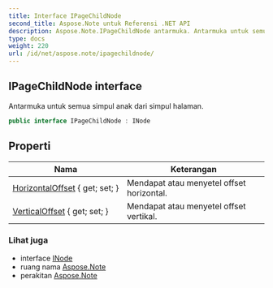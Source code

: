 ```yaml
---
title: Interface IPageChildNode
second_title: Aspose.Note untuk Referensi .NET API
description: Aspose.Note.IPageChildNode antarmuka. Antarmuka untuk semua simpul anak dari simpul halaman.
type: docs
weight: 220
url: /id/net/aspose.note/ipagechildnode/
---
```

## IPageChildNode interface

Antarmuka untuk semua simpul anak dari simpul halaman.

```csharp
public interface IPageChildNode : INode
```

## Properti

| Nama | Keterangan |
| --- | --- |
| [HorizontalOffset](../../aspose.note/ipagechildnode/horizontaloffset/) { get; set; } | Mendapat atau menyetel offset horizontal. |
| [VerticalOffset](../../aspose.note/ipagechildnode/verticaloffset/) { get; set; } | Mendapat atau menyetel offset vertikal. |

### Lihat juga

* interface [INode](../inode/)
* ruang nama [Aspose.Note](../../aspose.note/)
* perakitan [Aspose.Note](../../)


